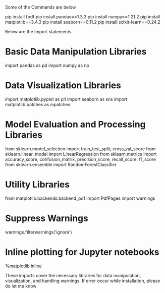 Some of the Commands are below

pip install fpdf
pip install pandas==1.3.3
pip install numpy==1.21.2
pip install matplotlib==3.4.3
pip install seaborn==0.11.2
pip install scikit-learn==0.24.2

Below are the import statements 

# Basic Data Manipulation Libraries
import pandas as pd
import numpy as np

# Data Visualization Libraries
import matplotlib.pyplot as plt
import seaborn as sns
import matplotlib.patches as mpatches

# Model Evaluation and Processing Libraries
from sklearn.model_selection import train_test_split, cross_val_score
from sklearn.linear_model import LinearRegression
from sklearn.metrics import accuracy_score, confusion_matrix, precision_score, recall_score, f1_score
from sklearn.ensemble import RandomForestClassifier

# Utility Libraries
from matplotlib.backends.backend_pdf import PdfPages
import warnings

# Suppress Warnings
warnings.filterwarnings('ignore')

# Inline plotting for Jupyter notebooks
%matplotlib inline

These imports cover the necessary libraries for data manipulation, visualization, and handling warnings.
If error occur while installation, please do let me know